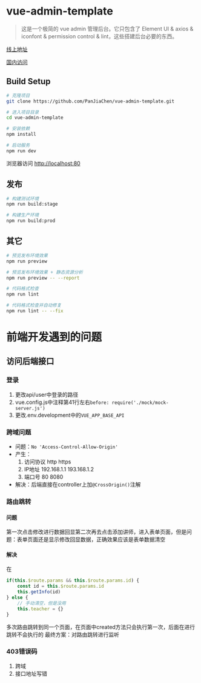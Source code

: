 # vue-admin-template

> 这是一个极简的 vue admin 管理后台。它只包含了 Element UI & axios & iconfont & permission control & lint，这些搭建后台必要的东西。

[线上地址](http://panjiachen.github.io/vue-admin-template)

[国内访问](https://panjiachen.gitee.io/vue-admin-template)

## Build Setup

```bash
# 克隆项目
git clone https://github.com/PanJiaChen/vue-admin-template.git

# 进入项目目录
cd vue-admin-template

# 安装依赖
npm install

# 启动服务
npm run dev
```

浏览器访问 [http://localhost:80](http://localhost:80)

## 发布

```bash
# 构建测试环境
npm run build:stage

# 构建生产环境
npm run build:prod
```

## 其它

```bash
# 预览发布环境效果
npm run preview

# 预览发布环境效果 + 静态资源分析
npm run preview -- --report

# 代码格式检查
npm run lint

# 代码格式检查并自动修复
npm run lint -- --fix
```

# 前端开发遇到的问题

## 访问后端接口

### 登录
1. 更改api/user中登录的路径
2. vue.config.js中注释第41行左右```before: require('./mock/mock-server.js')```
3. 更改.env.development中的```VUE_APP_BASE_API```

### 跨域问题
- 问题：```No 'Access-Control-Allow-Origin'```
- 产生：
	1. 访问协议 http https
	2. IP地址 192.168.1.1 193.168.1.2
	3. 端口号 80 8080
- 解决：后端直接在controller上加```@CrossOrigin()```注解

### 路由跳转

#### 问题

第一次点击修改进行数据回显第二次再去点击添加讲师，进入表单页面，但是问题：表单页面还是显示修改回显数据，正确效果应该是表单数据清空
#### 解决
在
```js
if(this.$route.params && this.$route.params.id) {
	const id = this.$route.params.id
    this.getInfo(id)
} else {
	// 手动清空，但是没用
    this.teacher = {}
}
```
多次路由跳转到同一个页面，在页面中created方法只会执行第一次，后面在进行跳转不会执行的
最终方案：对路由跳转进行监听

### 403错误码

1. 跨域
2. 接口地址写错

